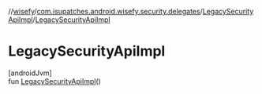 //[wisefy](../../../index.md)/[com.isupatches.android.wisefy.security.delegates](../index.md)/[LegacySecurityApiImpl](index.md)/[LegacySecurityApiImpl](-legacy-security-api-impl.md)

# LegacySecurityApiImpl

[androidJvm]\
fun [LegacySecurityApiImpl](-legacy-security-api-impl.md)()
